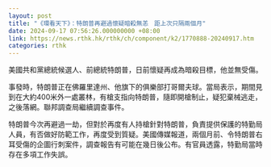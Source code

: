 ```yaml
---
layout: post
title: "《環看天下》：特朗普再避過懷疑暗殺無恙　距上次只隔兩個月"
date: 2024-09-17 07:56:26.000000000 +08:00
link: https://news.rthk.hk/rthk/ch/component/k2/1770888-20240917.htm
categories: rthk
---
```


美國共和黨總統候選人、前總統特朗普，日前懷疑再成為暗殺目標，他並無受傷。

事發時，特朗普正在佛羅里達州、他旗下的俱樂部打哥爾夫球。當局表示，期間見到在大約400米外一處叢林，有槍支指向特朗普，隨即開槍制止，疑犯棄械逃走，之後落網。聯邦調查局繼續調查事件。

特朗普今次再避過一劫，但對於再度有人持槍針對特朗普，負責提供保護的特勤局人員，有否做好防範工作，再度受到質疑。美國傳媒報道，兩個月前、令特朗普右耳受傷的企圖行刺案件，調查報告有可能在幾日後公布。有官員透露，特勤局當時存在多項工作失誤。
